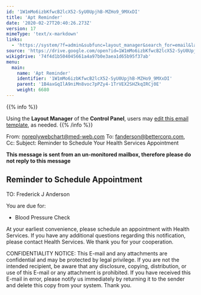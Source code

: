 ```yaml
---
id: '1W1mMo6izbKfwcB2lcX52-SyU0UpjhB-MZHo9_9MXxDI'
title: 'Apt Reminder'
date: '2020-02-27T20:40:26.273Z'
version: 17
mimeType: 'text/x-markdown'
links:
  - 'https://system/?f=admin&subfunc=layout_manager&search_for=email&layout_search=Go&opp=edit&doc_type=EAPTR&old_module=Email&old_name=Apt+Reminder&active=0'
source: 'https://drive.google.com/open?id=1W1mMo6izbKfwcB2lcX52-SyU0UpjhB-MZHo9_9MXxDI'
wikigdrive: '74f4d1b504045661a4a97b0e3aea1d65b95f37ab'
menu:
  main:
    name: 'Apt Reminder'
    identifier: '1W1mMo6izbKfwcB2lcX52-SyU0UpjhB-MZHo9_9MXxDI'
    parent: '1B4axGqIlA9niMn8voc7pPZy4-1TrVEX2SHZkqIRCj0E'
    weight: 6680
---
```





{{% info %}}

Using the **Layout Manager** of the **Control Panel**, users may [edit this email template](https://system/?f=admin&subfunc=layout_manager&search_for=email&layout_search=Go&opp=edit&doc_type=EAPTR&old_module=Email&old_name=Apt+Reminder&active=0), as needed.
{{% /info %}}



From: noreplywebchart@med-web.com
To: fanderson@bettercorp.com,
Cc:
Subject: Reminder to Schedule Your Health Services Appointment

****This message is sent from an un-monitored mailbox, therefore please do not reply to this message****
  
## **Reminder to Schedule Appointment**  


TO: Frederick J Anderson

You are due for:
* Blood Pressure Check

At your earliest convenience, please schedule an appointment with Health Services.
If you have any additional questions regarding this notification, please contact Health Services.
We thank you for your cooperation.


CONFIDENTIALITY NOTICE: This E-mail and any attachments are confidential and may be protected by legal privilege. If you are not the intended recipient, be aware that any disclosure, copying, distribution, or use of this E-mail or any attachment is prohibited. If you have received this E-mail in error, please notify us immediately by returning it to the sender and delete this copy from your system. Thank you.
